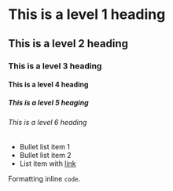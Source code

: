 # This is a level 1 heading
## This is a level 2 heading
### This is a level 3 heading
#### This is a level 4 heading
##### This is a level 5 heaging
###### This is a level 6 heading

* Bullet list item 1
* Bullet list item 2
* List item with [link](https://aumitleon.com/)

Formatting inline `code`.